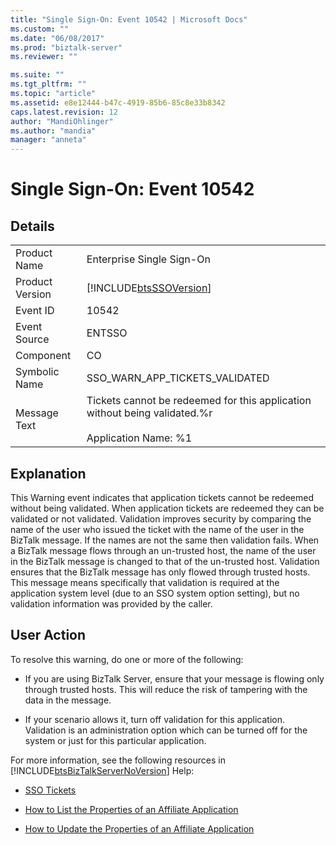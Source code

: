 ```yaml
---
title: "Single Sign-On: Event 10542 | Microsoft Docs"
ms.custom: ""
ms.date: "06/08/2017"
ms.prod: "biztalk-server"
ms.reviewer: ""

ms.suite: ""
ms.tgt_pltfrm: ""
ms.topic: "article"
ms.assetid: e8e12444-b47c-4919-85b6-85c8e33b8342
caps.latest.revision: 12
author: "MandiOhlinger"
ms.author: "mandia"
manager: "anneta"
---
```

# Single Sign-On: Event 10542
## Details  
  
|||  
|-|-|  
|Product Name|Enterprise Single Sign-On|  
|Product Version|[!INCLUDE[btsSSOVersion](../includes/btsssoversion-md.md)]|  
|Event ID|10542|  
|Event Source|ENTSSO|  
|Component|CO|  
|Symbolic Name|SSO_WARN_APP_TICKETS_VALIDATED|  
|Message Text|Tickets cannot be redeemed for this application without being validated.%r<br /><br /> Application Name: %1|  
  
## Explanation  
 This Warning event indicates that application tickets cannot be redeemed without being validated. When application tickets are redeemed they can be validated or not validated. Validation improves security by comparing the name of the user who issued the ticket with the name of the user in the BizTalk message. If the names are not the same then validation fails. When a BizTalk message flows through an un-trusted host, the name of the user in the BizTalk message is changed to that of the un-trusted host. Validation ensures that the BizTalk message has only flowed through trusted hosts. This message means specifically that validation is required at the application system level (due to an SSO system option setting), but no validation information was provided by the caller.  
  
## User Action  
 To resolve this warning, do one or more of the following:  
  
-   If you are using BizTalk Server, ensure that your message is flowing only through trusted hosts. This will reduce the risk of tampering with the data in the message.  
  
-   If your scenario allows it, turn off validation for this application. Validation is an administration option which can be turned off for the system or just for this particular application.  
  
 For more information, see the following resources in [!INCLUDE[btsBizTalkServerNoVersion](../includes/btsbiztalkservernoversion-md.md)] Help:  
  
-   [SSO Tickets](../core/sso-tickets.md)  
  
-   [How to List the Properties of an Affiliate Application](../core/how-to-list-the-properties-of-an-affiliate-application.md)  
  
-   [How to Update the Properties of an Affiliate Application](../core/how-to-update-the-properties-of-an-affiliate-application.md)